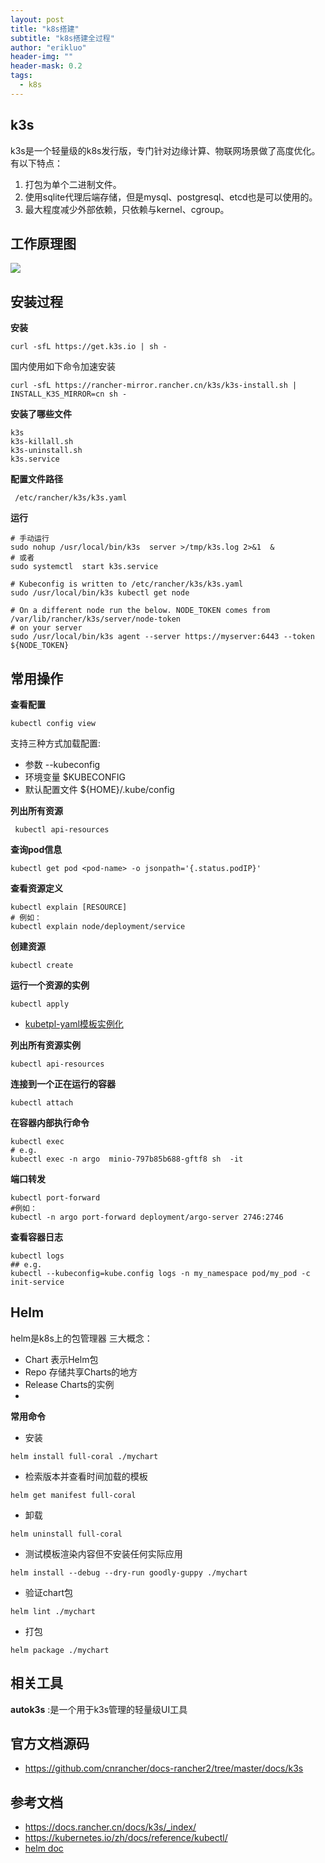 ```yaml
---
layout: post
title: "k8s搭建"
subtitle: "k8s搭建全过程"
author: "erikluo"
header-img: ""
header-mask: 0.2
tags:
  - k8s
---
```


## k3s
k3s是一个轻量级的k8s发行版，专门针对边缘计算、物联网场景做了高度优化。有以下特点：
1. 打包为单个二进制文件。
2. 使用sqlite代理后端存储，但是mysql、postgresql、etcd也是可以使用的。
3. 最大程度减少外部依赖，只依赖与kernel、cgroup。

## 工作原理图
![](https://www.rancher.cn/k3s/images/how-it-works-k3s.svg)

## 安装过程

**安装**
```
curl -sfL https://get.k3s.io | sh -
```
国内使用如下命令加速安装
```
curl -sfL https://rancher-mirror.rancher.cn/k3s/k3s-install.sh | INSTALL_K3S_MIRROR=cn sh -
```

**安装了哪些文件**
```
k3s
k3s-killall.sh 
k3s-uninstall.sh
k3s.service

```
**配置文件路径**
```
 /etc/rancher/k3s/k3s.yaml  
```

**运行**

```
# 手动运行
sudo nohup /usr/local/bin/k3s  server >/tmp/k3s.log 2>&1  &
# 或者
sudo systemctl  start k3s.service

# Kubeconfig is written to /etc/rancher/k3s/k3s.yaml
sudo /usr/local/bin/k3s kubectl get node

# On a different node run the below. NODE_TOKEN comes from /var/lib/rancher/k3s/server/node-token
# on your server
sudo /usr/local/bin/k3s agent --server https://myserver:6443 --token ${NODE_TOKEN}
```
## 常用操作
**查看配置**
```
kubectl config view
```
支持三种方式加载配置:   
- 参数 --kubeconfig
- 环境变量 $KUBECONFIG
- 默认配置文件 ${HOME}/.kube/config

**列出所有资源**
```
 kubectl api-resources
 ```
 
**查询pod信息**
```
kubectl get pod <pod-name> -o jsonpath='{.status.podIP}'
```

**查看资源定义**
```
kubectl explain [RESOURCE] 
# 例如：
kubectl explain node/deployment/service
```

**创建资源**
```
kubectl create
```

**运行一个资源的实例**
```
kubectl apply
```
- [kubetpl-yaml模板实例化](https://github.com/shyiko/kubetpl)

**列出所有资源实例**
```
kubectl api-resources
```

**连接到一个正在运行的容器**
```
kubectl attach
```

**在容器内部执行命令**
```
kubectl exec
# e.g.
kubectl exec -n argo  minio-797b85b688-gftf8 sh  -it
```

**端口转发**
```
kubectl port-forward
#例如：
kubectl -n argo port-forward deployment/argo-server 2746:2746
```

**查看容器日志**
```
kubectl logs
## e.g.
kubectl --kubeconfig=kube.config logs -n my_namespace pod/my_pod -c init-service
```

## Helm
helm是k8s上的包管理器
三大概念：
- Chart 表示Helm包
- Repo 存储共享Charts的地方
- Release Charts的实例
- 
**常用命令**

- 安装
```
helm install full-coral ./mychart
```

- 检索版本并查看时间加载的模板
```
helm get manifest full-coral
```

- 卸载
```
helm uninstall full-coral
```

- 测试模板渲染内容但不安装任何实际应用
```
helm install --debug --dry-run goodly-guppy ./mychart
```

- 验证chart包
```
helm lint ./mychart
```

- 打包
```
helm package ./mychart
```


## 相关工具
**autok3s** :是一个用于k3s管理的轻量级UI工具

## 官方文档源码
- <https://github.com/cnrancher/docs-rancher2/tree/master/docs/k3s>

## 参考文档
- <https://docs.rancher.cn/docs/k3s/_index/> 
- <https://kubernetes.io/zh/docs/reference/kubectl/> 
- [helm doc](https://helm.sh/zh/docs/)


